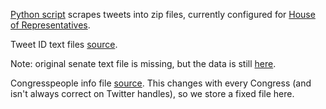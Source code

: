 [Python script](get_twitter_data.py) scrapes tweets into zip files, currently configured for [House of Representatives](representatives.txt).

Tweet ID text files [source](http://dx.doi.org/10.7910/DVN/UIVHQR).

Note: original senate text file is missing, but the data is still [here](50000_senate.zip).

Congresspeople info file [source](https://theunitedstates.io/congress-legislators/legislators-current.csv). This changes with every Congress (and isn't always correct on Twitter handles), so we store a fixed file here.
